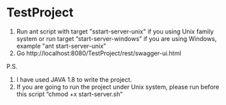 # TestProject

1. Run ant script with target "sstart-server-unix" if you using Unix family system or  run target “start-server-windows” if you are using Windows, example "ant start-server-unix”
2. Go http://localhost:8080/TestProject/rest/swagger-ui.html

P.S. 
1. I have used JAVA 1.8 to write the project.
2. If you are going to run the project under Unix system, please run before this script “chmod +x start-server.sh”